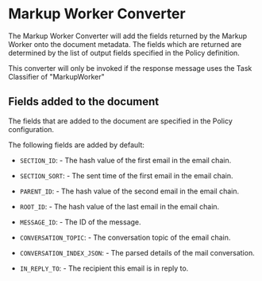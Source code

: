 # Markup Worker Converter

The Markup Worker Converter will add the fields returned by the Markup Worker onto the document metadata. The fields which are returned
are determined by the list of output fields specified in the Policy definition.

This converter will only be invoked if the response message uses the Task Classifier of "MarkupWorker"

## Fields added to the document

The fields that are added to the document are specified in the Policy configuration.

The following fields are added by default:

* `SECTION_ID`: - The hash value of the first email in the email chain.

* `SECTION_SORT`: - The sent time of the first email in the email chain.

* `PARENT_ID`: - The hash value of the second email in the email chain.

* `ROOT_ID`: - The hash value of the last email in the email chain.

* `MESSAGE_ID`: - The ID of the message.

* `CONVERSATION_TOPIC`: - The conversation topic of the email chain.

* `CONVERSATION_INDEX_JSON`: - The parsed details of the mail conversation.

* `IN_REPLY_TO`: - The recipient this email is in reply to.
